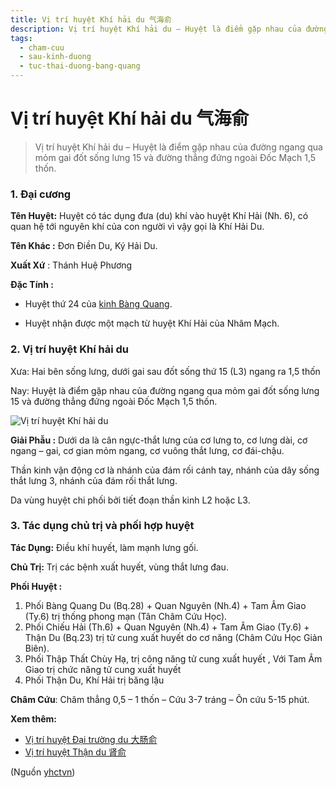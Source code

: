 ```yaml
---
title: Vị trí huyệt Khí hải du 气海俞
description: Vị trí huyệt Khí hải du – Huyệt là điểm gặp nhau của đường ngang qua mỏm gai đốt sống lưng 15 và đường thẳng đứng ngoài  1,5 thốn.
tags:
  - cham-cuu
  - sau-kinh-duong
  - tuc-thai-duong-bang-quang
---
```


# Vị trí huyệt Khí hải du 气海俞 

> Vị trí huyệt Khí hải du – Huyệt là điểm gặp nhau của đường ngang qua mỏm gai đốt sống lưng 15 và đường thẳng đứng ngoài Đốc Mạch 1,5 thốn.

### 1. Đại cương

**Tên Huyệt:** Huyệt có tác dụng đưa (du) khí vào huyệt Khí Hải (Nh. 6), có quan hệ tới nguyên khí của con người vì vậy gọi là Khí Hải Du.

**Tên Khác :** Đơn Điền Du, Ký Hải Du.

**Xuất Xứ** : Thánh Huệ Phương

**Đặc Tính :**

+ Huyệt thứ 24 của [kinh Bàng Quang](/yhctvn/kinh-tuc-thai-duong-bang-quang).

+ Huyệt nhận được một mạch từ huyệt Khí Hải của Nhâm Mạch.

### 2. Vị trí huyệt Khí hải du

Xưa: Hai bên sống lưng, dưới gai sau đốt sống thứ 15 (L3) ngang ra 1,5 thốn

Nay: Huyệt là điểm gặp nhau của đường ngang qua mỏm gai đốt sống lưng 15 và đường thẳng đứng ngoài Đốc Mạch 1,5 thốn.

![Vị trí huyệt Khí hải du](/imgs/yhctvn/vi-tri-huyet-khi-hai-du-300x169.jpg)

**Giải Phẫu :** Dưới da là cân ngực-thắt lưng của cơ lưng to, cơ lưng dài, cơ ngang – gai, cơ gian mỏm ngang, cơ vuông thắt lưng, cơ đái-chậu.

Thần kinh vận động cơ là nhánh của đám rối cánh tay, nhánh của dây sống thắt lưng 3, nhánh của đám rối thắt lưng.

Da vùng huyệt chi phối bởi tiết đoạn thần kinh L2 hoặc L3.

### 3. Tác dụng chủ trị và phối hợp huyệt

**Tác Dụng:** Điều khí huyết, làm mạnh lưng gối.

**Chủ Trị:** Trị các bệnh xuất huyết, vùng thắt lưng đau.

**Phối Huyệt :**

1. Phối Bàng Quang Du (Bq.28) + Quan Nguyên (Nh.4) + Tam Âm Giao (Ty.6) trị thống phong mạn (Tân Châm Cứu Học).
2. Phối Chiếu Hải (Th.6) + Quan Nguyên (Nh.4) + Tam Âm Giao (Ty.6) + Thận Du (Bq.23) trị tử cung xuất huyết do cơ năng (Châm Cứu Học Giản Biên).
3. Phối Thập Thất Chùy Hạ, trị công năng tử cung xuất huyết , Với Tam Âm Giao trị chức năng tử cung xuất huyết
4. Phối Thận Du, Khí Hải trị băng lậu

**Châm Cứu**: Châm thẳng 0,5 – 1 thốn – Cứu 3-7 tráng – Ôn cứu 5-15 phút.

**Xem thêm:**

* [Vị trí huyệt Đại trường du 大肠俞](/yhctvn/vi-tri-huyet-dai-truong-du-%e5%a4%a7%e8%82%a0%e4%bf%9e)
* [Vị trí huyệt Thận du 肾俞](/yhctvn/vi-tri-huyet-than-du-%e8%82%be%e4%bf%9e)

(Nguồn <a href="https://yhctvn.com/vi-tri-huyet-khi-hai-du-气海俞/" target="_blank">yhctvn</a>)
